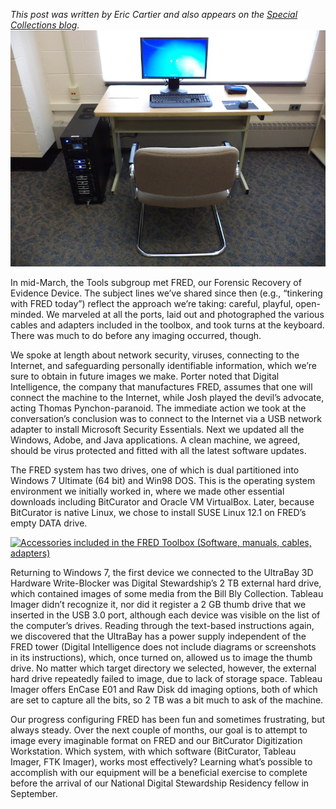 _This post was written by Eric Cartier and also appears on the [Special Collections blog](http://hornbakelibrary.wordpress.com/2013/04/05/born-digital-working-group-configuring-fred/ "University of Maryland Special Collections Blog")._ ![The FRED Workstation (Computer tower, monitor, desk and chair.)](../../images/2013-04-fred-at-umd-libraries.jpg)

In mid-March, the Tools subgroup met FRED, our Forensic Recovery of Evidence Device. The subject lines we’ve shared since then (e.g., “tinkering with FRED today”) reflect the approach we’re taking: careful, playful, open-minded. We marveled at all the ports, laid out and photographed the various cables and adapters included in the toolbox, and took turns at the keyboard. There was much to do before any imaging occurred, though.

We spoke at length about network security, viruses, connecting to the Internet, and safeguarding personally identifiable information, which we’re sure to obtain in future images we make. Porter noted that Digital Intelligence, the company that manufactures FRED, assumes that one will connect the machine to the Internet, while Josh played the devil’s advocate, acting Thomas Pynchon-paranoid. The immediate action we took at the conversation’s conclusion was to connect to the Internet via a USB network adapter to install Microsoft Security Essentials. Next we updated all the Windows, Adobe, and Java applications. A clean machine, we agreed, should be virus protected and fitted with all the latest software updates.

The FRED system has two drives, one of which is dual partitioned into Windows 7 Ultimate (64 bit) and Win98 DOS. This is the operating system environment we initially worked in, where we made other essential downloads including BitCurator and Oracle VM VirtualBox. Later, because BitCurator is native Linux, we chose to install SUSE Linux 12.1 on FRED’s empty DATA drive.

[![Accessories included in the FRED Toolbox (Software, manuals, cables, adapters)](http://hornbakelibrary.files.wordpress.com/2013/04/fred-accessories.jpeg "Accessories included in the FRED Toolbox")](../../images/2013-04-fred-accessories.jpg)

Returning to Windows 7, the first device we connected to the UltraBay 3D Hardware Write-Blocker was Digital Stewardship’s 2 TB external hard drive, which contained images of some media from the Bill Bly Collection. Tableau Imager didn’t recognize it, nor did it register a 2 GB thumb drive that we inserted in the USB 3.0 port, although each device was visible on the list of the computer’s drives. Reading through the text-based instructions again, we discovered that the UltraBay has a power supply independent of the FRED tower (Digital Intelligence does not include diagrams or screenshots in its instructions), which, once turned on, allowed us to image the thumb drive. No matter which target directory we selected, however, the external hard drive repeatedly failed to image, due to lack of storage space. Tableau Imager offers EnCase E01 and Raw Disk dd imaging options, both of which are set to capture all the bits, so 2 TB was a bit much to ask of the machine.

Our progress configuring FRED has been fun and sometimes frustrating, but always steady. Over the next couple of months, our goal is to attempt to image every imaginable format on FRED and our BitCurator Digitization Workstation. Which system, with which software (BitCurator, Tableau Imager, FTK Imager), works most effectively? Learning what’s possible to accomplish with our equipment will be a beneficial exercise to complete before the arrival of our National Digital Stewardship Residency fellow in September.